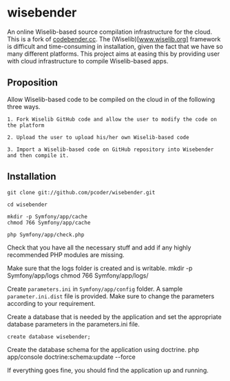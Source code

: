 wisebender
==========

An online Wiselib-based source compilation infrastructure for the cloud. This is a fork of [codebender.cc](www.codebender.cc). The (Wiselib)[www.wiselib.org] framework is difficult and time-consuming in installation, given the fact that we have so many different platforms. This project aims at easing this by providing user with cloud infrastructure to compile Wiselib-based apps.


Proposition
-----------

Allow Wiselib-based code to be compiled on the cloud in of the following three ways.

	1. Fork Wiselib GitHub code and allow the user to modify the code on the platform

	2. Upload the user to upload his/her own Wiselib-based code

	3. Import a Wiselib-based code on GitHub repository into Wisebender and then compile it.


Installation
------------

	git clone git://github.com/pcoder/wisebender.git

	cd wisebender

	mkdir -p Symfony/app/cache
	chmod 766 Symfony/app/cache

	php Symfony/app/check.php

Check that you have all the necessary stuff and add if any highly recommended PHP modules are missing.

Make sure that the logs folder is created and is writable.
	mkdir -p Symfony/app/logs
	chmod 766 Symfony/app/logs/

Create `parameters.ini` in `Symfony/app/config` folder. A sample `parameter.ini.dist` file is provided. Make sure to change the parameters according to your requirement.

Create a database that is needed by the application and set the appropriate database parameters in the parameters.ini file.

	create database wisebender;

Create the database schema for the application using doctrine.
	php app/console doctrine:schema:update --force

If everything goes fine, you should find the application up and running.


